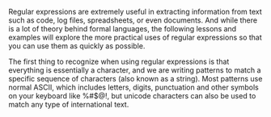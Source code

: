 Regular expressions are extremely useful in extracting information
from text such as code, log files, spreadsheets, or even documents.
And while there is a lot of theory behind formal languages,
the following lessons and examples will explore the more practical
uses of regular expressions so that you can use them as quickly as possible.

The first thing to recognize when using regular expressions is that
everything is essentially a character,
and we are writing patterns to match a specific sequence of characters
(also known as a string).
Most patterns use normal ASCII,
which includes letters, digits, punctuation and other symbols
on your keyboard like %#$@!,
but unicode characters can also be used to match any type of international text.
